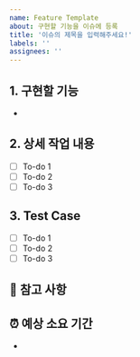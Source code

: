 ```yaml
---
name: Feature Template
about: 구현할 기능을 이슈에 등록
title: '이슈의 제목을 입력해주세요!'
labels: ''
assignees: ''
---
```


## 1. 구현할 기능
- 
## 2. 상세 작업 내용

- [ ] To-do 1
- [ ] To-do 2
- [ ] To-do 3

## 3. Test Case

- [ ] To-do 1
- [ ] To-do 2
- [ ] To-do 3

## 📄 참고 사항

## ⏰ 예상 소요 기간
- 
